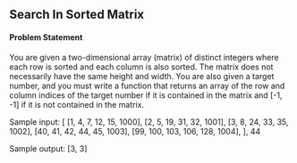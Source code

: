## Search In Sorted Matrix

#### Problem Statement

You are given a two-dimensional array (matrix) of distinct integers where each row is sorted and each column is also sorted. The matrix does not necessarily have
the same height and width. You are also given a target number, and you must write a function that returns an array of the row and column indices of the target
number if it is contained in the matrix and [-1, -1] if it is not contained in the matrix.

Sample input:
[
[1, 4, 7, 12, 15, 1000],
[2, 5, 19, 31, 32, 1001],
[3, 8, 24, 33, 35, 1002],
[40, 41, 42, 44, 45, 1003],
[99, 100, 103, 106, 128, 1004],
], 44

Sample output: [3, 3]
